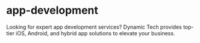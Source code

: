 # app-development
Looking for expert app development services? Dynamic Tech provides top-tier iOS, Android, and hybrid app solutions to elevate your business.
